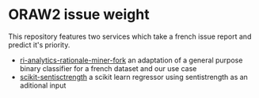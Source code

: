 # ORAW2 issue weight

This repository features two services which take a french issue report and predict it's priority.

- [ri-analytics-rationale-miner-fork](/ri-analytics-rationale-miner-fork) an adaptation of a general purpose binary classifier for a french dataset and our use case
- [scikit-sentisctrength](/scikit-sentisctrength) a scikit learn regressor using sentistrength as an aditional input
